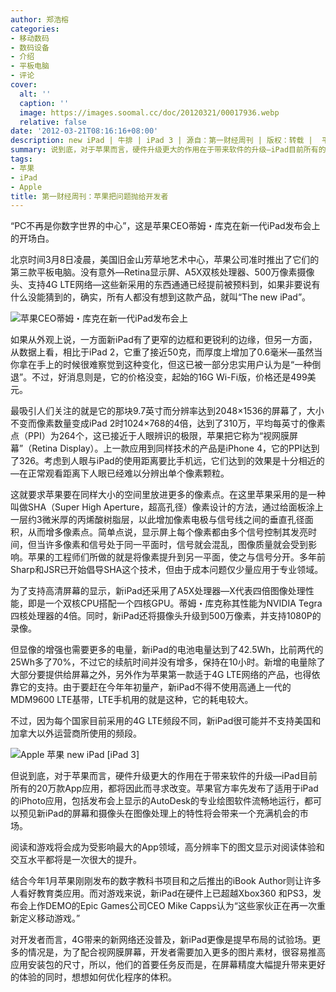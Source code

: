 ```yaml
---
author: 郑浩榕
categories:
- 移动数码
- 数码设备
- 介绍
- 平板电脑
- 评论
cover:
  alt: ''
  caption: ''
  image: https://images.soomal.cc/doc/20120321/00017936.webp
  relative: false
date: '2012-03-21T08:16:16+08:00'
description: new iPad | 牛排 | iPad 3 | 源自：第一财经周刊 | 版权：转载 |  平均/总评分：10.00/30
summary: 说到底，对于苹果而言，硬件升级更大的作用在于带来软件的升级―iPad目前所有的20万款App应用，都将因此而寻求改变。苹果官方率先发布了适用于iPad的iPhoto应用，包括发布会上显示的AutoDesk的专业绘图软件流畅地运行，都可以预见新iPad的屏幕和摄像头在图像处理上的特性将会带来一个充满机会的市场……
tags:
- 苹果
- iPad
- Apple
title: 第一财经周刊：苹果把问题抛给开发者
---
```


“PC不再是你数字世界的中心”，这是苹果CEO蒂姆・库克在新一代iPad发布会上的开场白。

北京时间3月8日凌晨，美国旧金山芳草地艺术中心，苹果公司准时推出了它们的第三款平板电脑。没有意外―Retina显示屏、A5X双核处理器、500万像素摄像头、支持4G LTE网络―这些新采用的东西通通已经提前被预料到，如果非要说有什么没能猜到的，确实，所有人都没有想到这款产品，就叫“The new iPad”。 

![苹果CEO蒂姆・库克在新一代iPad发布会上](https://images.soomal.cc/doc/20120321/00017936.webp)





如果从外观上说，一方面新iPad有了更窄的边框和更锐利的边缘，但另一方面，从数据上看，相比于iPad 2，它重了接近50克，而厚度上增加了0.6毫米―虽然当你拿在手上的时候很难察觉到这种变化，但这已被一部分忠实用户认为是“一种倒退”。不过，好消息则是，它的价格没变，起始的16G Wi-Fi版，价格还是499美元。 

最吸引人们关注的就是它的那块9.7英寸而分辨率达到2048×1536的屏幕了，大小不变而像素数量变成iPad 2时1024×768的4倍，达到了310万，平均每英寸的像素点（PPI）为264个，这已接近于人眼辨识的极限，苹果把它称为“视网膜屏幕”（Retina Display）。上一款应用到同样技术的产品是iPhone 4，它的PPI达到了326。考虑到人眼与iPad的使用距离要比手机远，它们达到的效果是十分相近的―在正常观看距离下人眼已经难以分辨出单个像素颗粒。 

这就要求苹果要在同样大小的空间里放进更多的像素点。在这里苹果采用的是一种叫做SHA（Super High Aperture，超高孔径）像素设计的方法，通过给面板涂上一层约3微米厚的丙烯酸树脂层，以此增加像素电极与信号线之间的垂直孔径面积，从而增多像素点。简单点说，显示屏上每个像素都由多个信号控制其发亮时间，但当许多像素和信号处于同一平面时，信号就会混乱，图像质量就会受到影响。苹果的工程师们所做的就是将像素提升到另一平面，使之与信号分开。多年前Sharp和JSR已开始倡导SHA这个技术，但由于成本问题仅少量应用于专业领域。 

为了支持高清屏幕的显示，新iPad还采用了A5X处理器―X代表四倍图像处理性能，即是一个双核CPU搭配一个四核GPU。蒂姆・库克称其性能为NVIDIA Tegra四核处理器的4倍。同时，新iPad还将摄像头升级到500万像素，并支持1080P的录像。 

但显像的增强也需要更多的电量，新iPad的电池电量达到了42.5Wh，比前两代的25Wh多了70%，不过它的续航时间并没有增多，保持在10小时。新增的电量除了大部分要提供给屏幕之外，另外作为苹果第一款适于4G LTE网络的产品，也得依靠它的支持。由于要赶在今年年初量产，新iPad不得不使用高通上一代的MDM9600 LTE基带，LTE手机用的就是这种，它的耗电较大。 

不过，因为每个国家目前采用的4G LTE频段不同，新iPad很可能并不支持美国和加拿大以外运营商所使用的频段。 

![Apple 苹果 new iPad [iPad 3]](https://images.soomal.cc/doc/20120320/00017897.webp)





但说到底，对于苹果而言，硬件升级更大的作用在于带来软件的升级―iPad目前所有的20万款App应用，都将因此而寻求改变。苹果官方率先发布了适用于iPad的iPhoto应用，包括发布会上显示的AutoDesk的专业绘图软件流畅地运行，都可以预见新iPad的屏幕和摄像头在图像处理上的特性将会带来一个充满机会的市场。 

阅读和游戏将会成为受影响最大的App领域，高分辨率下的图文显示对阅读体验和交互水平都将是一次很大的提升。 

结合今年1月苹果刚刚发布的数字教科书项目和之后推出的iBook Author则让许多人看好教育类应用。而对游戏来说，新iPad在硬件上已超越Xbox360 和PS3，发布会上作DEMO的Epic Games公司CEO Mike Capps认为“这些家伙正在再一次重新定义移动游戏。” 

对开发者而言，4G带来的新网络还没普及，新iPad更像是提早布局的试验场。更多的情况是，为了配合视网膜屏幕，开发者需要加入更多的图片素材，很容易推高应用安装包的尺寸，所以，他们的首要任务反而是，在屏幕精度大幅提升带来更好的体验的同时，想想如何优化程序的体积。